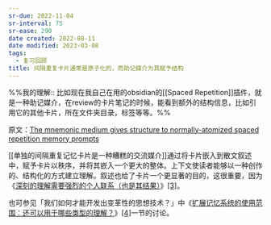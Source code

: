 ```yaml
---
sr-due: 2022-11-04
sr-interval: 75
sr-ease: 290
date created: 2022-08-11
date modified: 2023-03-08
tags:
  - 复习回顾
title: 间隔重复卡片通常是原子化的，而助记媒介为其赋予结构
---
```


%%我的理解:: 比如现在我自己在用的obsidian的[[Spaced Repetition]]插件，就是一种助记媒介，在review的卡片笔记的时候，能看到额外的结构信息，比如引用它的其他卡片，所在文件夹目录，标签等等。%%

原文：[The mnemonic medium gives structure to normally-atomized spaced repetition memory prompts](https://notes.andymatuschak.org/z5YjgWTaYfhWLrEbysgmDfFRcZ1yxgLeBeZac)

[[单独的间隔重复记忆卡片是一种糟糕的交流媒介]]通过将卡片嵌入到散文叙述中，赋予卡片以秩序，并将其嵌入一个更大的整体。上下文使读者能够以一种创作的、结构化的方式建立理解。叙述也给了卡片一个更显著的目的，这很重要，因为《[深刻的理解需要强烈的个人联系（也是其结果）](https://notes.andymatuschak.org/z5gCpoFJJThDFHK1a7Vv3ssxF3kkjeRaTrJHK)》[\[3\]](https://zhuanlan.zhihu.com/p/397646854#ref_3)。

也可参见「我们如何才能开发出变革性的思想技术？」中《[扩展记忆系统的使用范围：还可以用于哪些类型的理解？](https://numinous.productions/ttft/#expanding-memory-system-scope)》[\[4\]](https://zhuanlan.zhihu.com/p/397646854#ref_4)一节的讨论。
